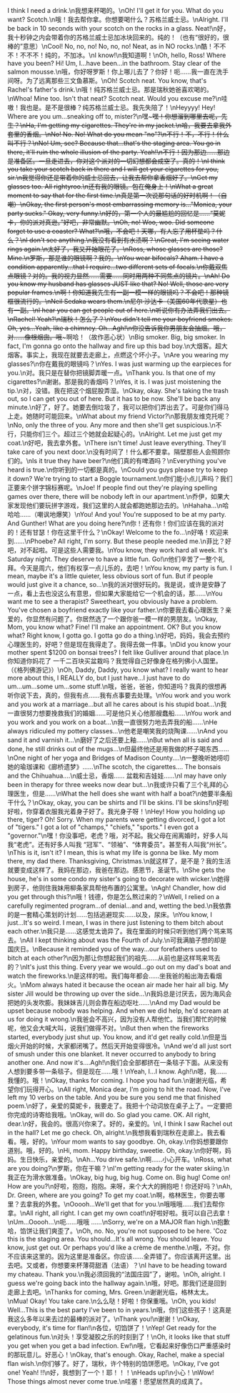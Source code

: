 I think I need a drink.\n我想来杯喝的。\nOh! I'll get it for you. What do you want? Scotch.\n哦！我去帮你拿。你想要喝什么？苏格兰威士忌。\nAlright. I'll be back in 10 seconds with your scotch on the rocks in a glass. Neat!\n好，我十秒钟之内会带着你的苏格兰威士忌加冰块回来的。纯的！（也有“很好的，很棒的”意思）\nCool! No, no, no! No, no, no! Neat, as in NO rocks.\n酷！不不不！不不不！纯的，不加冰。\nI know!\n我知道啊！\nOh, hello, Ross! Where have you been? Hi! Um, I...have been...in the bathroom. Stay clear of the salmon mousse.\n哦，你好呀罗斯！你上哪儿去了？你好！呃……我一直在洗手间呀。为了远离那些三文鱼慕斯。\nOh! Scotch neat. You know, that's Rachel's father's drink.\n哦！纯苏格兰威士忌。那是瑞秋她爸喜欢喝的。\nWhoa! Mine too. Isn't that neat? Scotch neat. Would you excuse me?\n哇嗷！我也是。是不是很棒？纯苏格兰威士忌。我先失陪了！\nHeyyyy! Hey! Where are you um...sneaking off to, mister?\n嘿~~~嘿！你想溜到哪里去呢，先生？\nHa, I'm getting my cigarettes. They're in my jacket.\n哈，我要去拿我外套里的香烟。\nNo! No. No! What do you mean "no"?\n不行！不，不行！什么叫不行？\nNo! Um, see? Because that...that's the staging area. You go in there, it'll ruin the whole illusion of the party. Yeah!\n不行！因为那边……那边是准备区。一旦走进去，你对这个派对的一切幻想都会成空了。真的！\nI think you take your scotch back in there and I will get your cigarettes for you, sir.\n我觉得你还是带着你的威士忌回去，让我去帮你拿香烟好了。\nGet my glasses too. All rightyroo.\n还有我的眼镜。包在俺身上！\nWhat a great moment to say that for the first time.\n真是第一次说那句话的好时机啊！（自嘲）\nOkay, the first person's most embarrassing memory is..."Monica, your party sucks." Okay, very funny.\n好的，第一个人的最尴尬的回忆是……“莫妮卡，你的派对真逊。”好吧，非常幽默。\nOh, no! Woo, woo. Did someone forget to use a coaster? What?\n哦，不会吧！天哪，有人忘了用杯垫吗？什么？\nI don't see anything.\n我没有看到有水渍啊？\nGreat, I'm seeing water rings again.\n太好了，我又开始眼花了。\nRoss, whose glasses are those? Mine.\n罗斯，那是谁的眼镜啊？我的。\nYou wear bifocals? Aham. I have a condition apparently...that I require...two different sets of focals.\n你戴双焦点眼镜？对的。我的视力显然……需要……同时用两种不同焦点的镜片。\nAh! Do you know my husband has glasses JUST like that? No! Well, those are very popular frames.\n啊！你知道我先生有一副一模一样的眼镜吗？不会吧！那种镜框很流行的。\nNeil Sedaka wears them.\n尼尔·沙达卡（美国60年代歌星）也有一副。\nI hear you can get people out of here.\n听说你有办法弄我们出去。\nRachel! Yeah?\n瑞秋！怎么了？\nYou didn't tell me your boyfriend smokes. Oh, yes...Yeah, like a chimney. Oh...Agh!\n你没告诉我你男朋友会抽烟。哦，对……像根烟囱。哦~~~啊哈！（故作恶心状）\nBig smoker. Big, big smoker. In fact, I'm gonna go onto the hallway and fire up this bad boy.\n大烟客。超大烟客。事实上，我现在就要去走廊上，点燃这个坏小子。\nAre you wearing my glasses?\n你在戴我的眼镜吗？\nYes. I was just warming up the earpieces for you.\n对。我只是在替你把镜脚弄暖一点。\nThank you. Is that one of my cigarettes?\n谢谢。那是我的香烟吗？\nYes, it is. I was just moistening the tip.\n对，没错。我在把这个烟屁股弄湿。\nOkay, okay. She's taking the trash out, so I can get you out of here. But it has to be now. She'll be back any minute.\n好了，好了。她要去倒垃圾了，我可以把你们弄出去了。可是你们得马上走。她随时可能回来。\nWhat about my friend Victor?\n那我朋友维克托呢？\nNo, only the three of you. Any more and then she'll get suspicious.\n不行，只能你们三个。超过三个她就会起疑心的。\nAlright. Let me just get my coat.\n好吧，我去拿外套。\nThere isn't time! Just leave everything. They'll take care of you next door.\n没有时间了！什么都不要拿。隔壁那些人会照顾你们的。\nIs it true they have beer?\n他们真的有啤酒吗？\nEverything you've heard is true.\n你听到的一切都是真的。\nCould you guys please try to keep it down? We're trying to start a Boggle tournament.\n你们能小点儿声吗？我们正要来个拼字锦标赛呢。\nJoe! If people find out they're playing spelling games over there, there will be nobody left in our apartment.\n乔伊，如果大家发现他们要玩拼字游戏，我们这里的人就会都跑她那边去的。\nHahaha...\n哈哈哈……（嘲讽地爆笑）\nYou! And you! You're supposed to be at my party. And Gunther! What are you doing here?\n你！还有你！你们应该在我的派对的！还有甘瑟！你在这里干什么？\nOkay! Welcome to the fo...\n好咯！欢迎来到……\nPhoebe? All right, I'm sorry. But these people needed me.\n菲比？好吧，对不起啦。可是这些人需要我。\nYou know, they work hard all week. It's Saturday night. They deserve to have a little fun. Go!\n他们辛苦了一整个礼拜。今天是周六，他们有权享一点儿乐的，去吧！\nYou know, my party is fun. I mean, maybe it's a little quieter, less obvious sort of fun. But if people would just give it a chance, so...\n我的派对很好玩的。我是说，或许是安静了一点，看上去也没这么有意思，但如果大家能给它一个机会的话，那……\nYou want me to see a therapist? Sweetheart, you obviously have a problem. You've chosen a boyfriend exactly like your father.\n你要我去看心理医生？亲爱的，你显然有问题了。你居然选了一个跟你爸一模一样的男朋友。\nOkay, Mom, you know what? Fine! I'll make an appointment. OK? But you know what? Right know, I gotta go. I gotta go do a thing.\n好吧，妈妈，我会去预约心理医生的，好吧？但是现在我得走了。我得去做一件事。\nDid you know your mother spent $1200 on bonsai trees? I felt like Gulliver around that place.\n你知道你妈花了 一千二百块买盆栽吗？我觉得自己好像身在格列佛小人国里。（《格列佛游记》）\nOh, Daddy, Daddy, you know what? I really want to hear more about this, I REALLY do, but I just have...I just have to do um...um...some um...some stuff.\n哦，爸爸，爸爸，你知道吗？我真的很想再听你说下去，真的，但我有点……我有点事要去处理。\nYou work and you work and you work at a marriage...but all he cares about is his stupid boat...\n我一直很努力想要挽救我们的婚姻……可是他只关心他那艘蠢船……\nYou work and you work and you work on a boat...\n我一直很努力地去弄我的船……\nHe always ridiculed my pottery classes...\n他老是嘲笑我的烧陶课……\nAnd you sand it and varnish it...\n磨好了之后还要上釉……\nBut when all is said and done, he still drinks out of the mugs...\n但最终他还是用我做的杯子喝东西……\nOne night of her yoga and Bridges of Madison County....\n一整晚听她唠叨她的瑜珈课和《廊桥遗梦》……\nThe scotch, the cigarettes.... The bonsais and the Chihuahua....\n威士忌，香烟…… 盆栽和吉娃娃……\nI may have only been in therapy for three weeks now dear but...\n我或许只看了三个礼拜的心理医生，但是……\nWhat the hell does she want with half a boat?\n她要半条船干什么？\nOkay, okay, you can be shirts and I'll be skins. I'll be skins!\n好啦好啦，你穿着衣服我光着身子好了。我光身子呀！\nHey! How you holding up there, tiger? Oh! Sorry. When my parents were getting divorced, I got a lot of "tigers." I got a lot of "champs," "chiefs," "sports." I even got a "governor."\n嘿！你没事吧，老虎？哦，对不起。我父母在闹离婚时，好多人叫我“老虎”。还有好多人叫我 “冠军”、“领袖”、“体育委员”。甚至有人叫我“州长”。\nThis is it, isn't it? I mean, this is what my life is gonna be like. My mom there, my dad there. Thanksgiving, Christmas.\n就这样了，是不是？我的生活就要变成这样了。我妈在那边，我爸在那边。感恩节，圣诞节。\nShe gets the house, he's in some condo my sister's going to decorate with wicker.\n她得到房子，他则住我妹用柳条家具帮他布置的公寓里。\nAgh! Chandler, how did you get through this?\n哦！钱德，你是怎么熬过来的？\nWell, I relied on a carefully regimented program...of denial...and and, wetting the bed.\n我依靠的是一套精心策划的计划……包括逃避现实……以及，尿床。\nYou know, I just...It's so weird. I mean, I was in there just listening to them bitch about each other.\n我只是……这感觉太诡异了。我在里面的时候只听到他们两个骂来骂去。\nAll I kept thinking about was the Fourth of July.\n可我满脑子想的却是国庆日。\nBecause it reminded you of the way...our forefathers used to bitch at each other?\n因为那让你想起我们的祖先……从前也是这样骂来骂去的？\nIt's just this thing. Every year we would...go out on my dad's boat and watch the fireworks.\n是这样的啦。我们每年都会……坐我爸的船出海去看烟火。\nMom always hated it because the ocean air made her hair all big. My sister Jill would be throwing up over the side...\n我妈总是讨厌去，因为海风会把她的头发吹膨。我妹妹吉儿则会靠在船边呕吐……\nAnd my Dad would be upset because nobody was helping. And when we did help, he'd scream at us for doing it wrong.\n我爸会不高兴，因为没有人帮他忙。当我们帮忙的时候呢，他又会大喊大叫，说我们做得不对。\nBut then when the fireworks started, everybody just shut up. You know, and it'd get really cold.\n但是当烟火开始的时候，大家都闭嘴了。然后天开始变得很冷。\nAnd we'd all just sort of smush under this one blanket. It never occurred to anybody to bring another one. And now it's....Agh!\n我们会全部都挤在一条毯子下面。从来没有人想到要多带一条毯子。但是现在……哦！\nYeah, I...I know. Agh!\n嗯，我……我懂的。哦！\nOkay, thanks for coming. I hope you had fun.\n谢谢光临，希望你们玩得开心。\nAll right, Monica dear, I'm going to hit the road. Now, I've left my 10 verbs on the table. And you be sure you send me that finished poem.\n好了，亲爱的莫妮卡，我要走了。我把十个动词放在桌子上了。一定要把你完成的诗寄给我哦。\nOkay, will do. So glad you came. OK. All right, dear.\n好，我会的。很高兴你来了。好的，亲爱的。\nI, I think I saw Rachel out in the hall? Let me go check. Oh, alright.\n我想我看到瑞秋在走廊上。我去看看。哦，好的。\nYour mom wants to say goodbye. Oh, okay.\n你妈想要跟你道别。哦，好的。\nHi, mom. Happy birthday, sweetie. Oh, okay.\n你好啊，妈妈。生日快乐，亲爱的。\nAh...You drive safe.\n啊……小心开车。\nRoss, what are you doing?\n罗斯，你在干嘛？\nI'm getting ready for the water skiing.\n我正在为滑水做准备。\nOkay, big hug, big hug. Come on. Big hug! Come on! How are you?\n好啦，抱抱，抱抱。来呀，来个大大的拥抱吧！你还好吗？\nAh, Dr. Green, where are you going? To get my coat.\n啊，格林医生，你要去哪里？去拿我的外套。\nOoooh...We'll get that for you.\n哦哦哦……我们去帮你拿。\nAll right, all right. I can get my own coat!\n好啦好啦。我可以自己去拿！\nUm...Ooooh...\n呃……哦哦 ……\nSorry, we're on a MAJOR flan high.\n抱歉哈，馅饼让我们爽歪了。\nOh, no. No, you're not supposed to be here. 'Coz this is the staging area. You should...It's all wrong. You should leave. You know, just get out. Or perhaps you'd like a crème de menthe.\n哦，不对。你不应该来这里的。因为这里是准备区。你应该……全弄错了。你应该离开这里。出去吧。又或者，你想要来杯薄荷甜酒（法语）？\nI have to be heading toward my chateau. Thank you.\n我必须回我的“法国庄园”了，谢啦。\nOh, alright. I guess we're going back into the hallway again.\n哦，好吧。那我们还是回到走廊上去吧。\nThanks for coming, Mrs. Green.\n谢谢光临，格林太太。\nMua! Okay! You take care.\n么么哒！好啦！你保重哦。\nOh, you kids! Well...This is the best party I've been to in years.\n哦，你们这些孩子！这真是我这么多年以来去过的最棒的派对了。\nThank you!\n谢谢！\nOkay, everybody, it's time for flan!\n各位，切馅饼了！\nYep! Get ready for the gelatinous fun.\n对头！享受凝胶之乐的时刻到了！\nOh, it looks like that stuff you get when you get a bad infection. Ew!\n哦，它看起来好像伤口严重感染时的那玩意儿。好恶心！\nOkay, that's enough. Okay, Rachel, make a special flan wish.\n你们够了。好了，瑞秋，许个特别的馅饼愿吧。\nOkay, I've got one! Yeah! !!\n好，我想到了一个！耶！！！\nHeads up!\n小心！\nWow! Those things almost never come true.\n哇塞！愿望居然真的成真了。
        